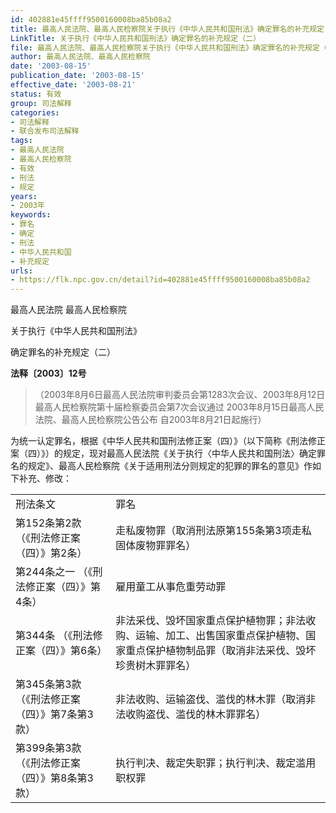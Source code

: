 ```yaml
---
id: 402881e45ffff9500160008ba85b08a2
title: 最高人民法院、最高人民检察院关于执行《中华人民共和国刑法》确定罪名的补充规定（二）
LinkTitle: 关于执行《中华人民共和国刑法》确定罪名的补充规定（二）
file: 最高人民法院、最高人民检察院关于执行《中华人民共和国刑法》确定罪名的补充规定（二）_20030815_402881e45ffff9500160008ba85b08a2.docx
author: 最高人民法院、最高人民检察院
date: '2003-08-15'
publication_date: '2003-08-15'
effective_date: '2003-08-21'
status: 有效
group: 司法解释
categories:
- 司法解释
- 联合发布司法解释
tags:
- 最高人民法院
- 最高人民检察院
- 有效
- 刑法
- 规定
years:
- 2003年
keywords:
- 罪名
- 确定
- 刑法
- 中华人民共和国
- 补充规定
urls:
- https://flk.npc.gov.cn/detail?id=402881e45ffff9500160008ba85b08a2
---
```


最高人民法院 最高人民检察院

关于执行《中华人民共和国刑法》

确定罪名的补充规定（二）

**法释〔2003〕12号**

> （2003年8月6日最高人民法院审判委员会第1283次会议、2003年8月12日最高人民检察院第十届检察委员会第7次会议通过 2003年8月15日最高人民法院、最高人民检察院公告公布 自2003年8月21日起施行）

为统一认定罪名，根据《中华人民共和国刑法修正案（四）》（以下简称《刑法修正案（四）》）的规定，现对最高人民法院《关于执行〈中华人民共和国刑法〉确定罪名的规定》、最高人民检察院《关于适用刑法分则规定的犯罪的罪名的意见》作如下补充、修改：

|  |  |
| --- | --- |
| 刑法条文 | 罪名 |
| 第152条第2款  （《刑法修正案（四）》第2条） | 走私废物罪（取消刑法原第155条第3项走私固体废物罪罪名） |
| 第244条之一  （《刑法修正案（四）》第4条） | 雇用童工从事危重劳动罪 |
| 第344条  （《刑法修正案（四）》第6条） | 非法采伐、毁坏国家重点保护植物罪；非法收购、运输、加工、出售国家重点保护植物、国家重点保护植物制品罪（取消非法采伐、毁坏珍贵树木罪罪名） |
| 第345条第3款  （《刑法修正案（四）》第7条第3款） | 非法收购、运输盗伐、滥伐的林木罪（取消非法收购盗伐、滥伐的林木罪罪名） |
| 第399条第3款  （《刑法修正案（四）》第8条第3款） | 执行判决、裁定失职罪；执行判决、裁定滥用职权罪 |
